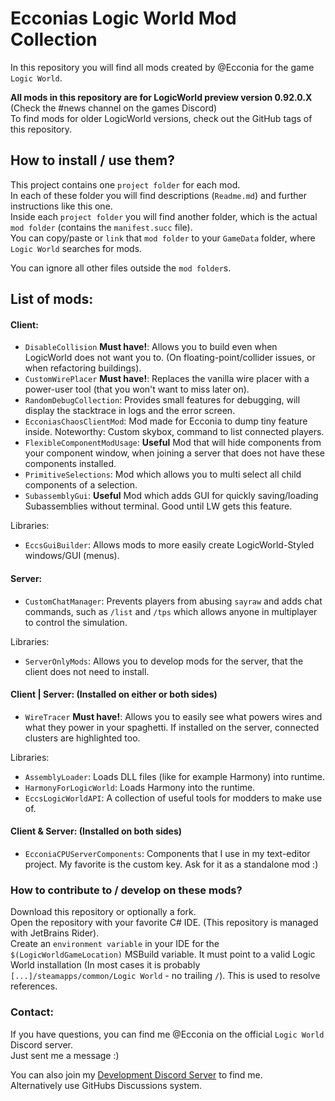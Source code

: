 # Ecconias Logic World Mod Collection

In this repository you will find all mods created by @Ecconia for the game `Logic World`.

**All mods in this repository are for LogicWorld preview version 0.92.0.X** (Check the #news channel on the games Discord)\
To find mods for older LogicWorld versions, check out the GitHub tags of this repository.

## How to install / use them?

This project contains one `project folder` for each mod.\
In each of these folder you will find descriptions (`Readme.md`) and further instructions like this one.\
Inside each `project folder` you will find another folder, which is the actual `mod folder` (contains the `manifest.succ` file).\
You can copy/paste or `link` that `mod folder` to your `GameData` folder, where `Logic World` searches for mods.

You can ignore all other files outside the `mod folder`s.

## List of mods:

#### Client:

- `DisableCollision` **Must have!**: Allows you to build even when LogicWorld does not want you to. (On floating-point/collider issues, or when refactoring buildings).
- `CustomWirePlacer` **Must have!**: Replaces the vanilla wire placer with a power-user tool (that you won't want to miss later on).
- `RandomDebugCollection`: Provides small features for debugging, will display the stacktrace in logs and the error screen.
- `EcconiasChaosClientMod`: Mod made for Ecconia to dump tiny feature inside. Noteworthy: Custom skybox, command to list connected players.
- `FlexibleComponentModUsage`: **Useful** Mod that will hide components from your component window, when joining a server that does not have these components installed.
- `PrimitiveSelections`: Mod which allows you to multi select all child components of a selection.
- `SubassemblyGui`: **Useful** Mod which adds GUI for quickly saving/loading Subassemblies without terminal. Good until LW gets this feature.

Libraries:

- `EccsGuiBuilder`: Allows mods to more easily create LogicWorld-Styled windows/GUI (menus).

#### Server:

- `CustomChatManager`: Prevents players from abusing `sayraw` and adds chat commands, such as `/list` and `/tps` which allows anyone in multiplayer to control the simulation. 

Libraries:

- `ServerOnlyMods`: Allows you to develop mods for the server, that the client does not need to install.

#### Client | Server: (Installed on either or both sides)

- `WireTracer` **Must have!**: Allows you to easily see what powers wires and what they power in your spaghetti. If installed on the server, connected clusters are highlighted too.

Libraries:

- `AssemblyLoader`: Loads DLL files (like for example Harmony) into runtime.
- `HarmonyForLogicWorld`: Loads Harmony into the runtime.
- `EccsLogicWorldAPI`: A collection of useful tools for modders to make use of.

#### Client & Server: (Installed on both sides)

- `EcconiaCPUServerComponents`: Components that I use in my text-editor project. My favorite is the custom key. Ask for it as a standalone mod :)

### How to contribute to / develop on these mods?

Download this repository or optionally a fork.\
Open the repository with your favorite C# IDE. (This repository is managed with JetBrains Rider).\
Create an `environment variable` in your IDE for the `$(LogicWorldGameLocation)` MSBuild variable. It must point to a valid Logic World installation (In most cases it is probably `[...]/steamapps/common/Logic World` - no trailing `/`). This is used to resolve references.

### Contact:

If you have questions, you can find me @Ecconia on the official `Logic World` Discord server.\
Just sent me a message :)

You can also join my [Development Discord Server](https://discord.com/invite/dYYxNvp) to find me.\
Alternatively use GitHubs Discussions system.
